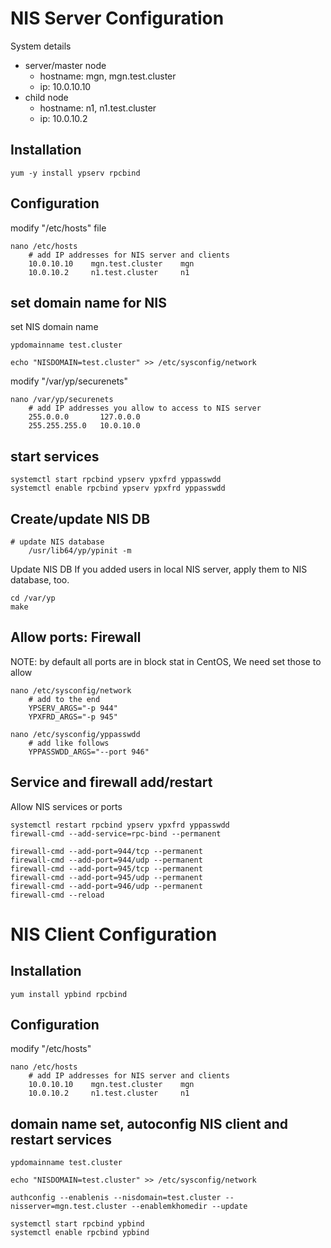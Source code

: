 # NIS Server Configuration
System details
* server/master node
  * hostname: mgn, mgn.test.cluster
  * ip: 10.0.10.10
* child node
  * hostname: n1, n1.test.cluster
  * ip: 10.0.10.2

## Installation
````
yum -y install ypserv rpcbind
````

## Configuration
modify "/etc/hosts" file
````
nano /etc/hosts
    # add IP addresses for NIS server and clients
    10.0.10.10    mgn.test.cluster    mgn
    10.0.10.2     n1.test.cluster     n1
````

## set domain name for NIS
set NIS domain name
````
ypdomainname test.cluster
   
echo "NISDOMAIN=test.cluster" >> /etc/sysconfig/network
````

modify "/var/yp/securenets"
````
nano /var/yp/securenets
    # add IP addresses you allow to access to NIS server
    255.0.0.0       127.0.0.0
    255.255.255.0   10.0.10.0
````

## start services
````
systemctl start rpcbind ypserv ypxfrd yppasswdd
systemctl enable rpcbind ypserv ypxfrd yppasswdd
````

## Create/update NIS DB
````
# update NIS database
    /usr/lib64/yp/ypinit -m 
````

Update NIS DB
If you added users in local NIS server, apply them to NIS database, too.
````
cd /var/yp
make
````

## Allow ports: Firewall
NOTE: by default all ports are in block stat in CentOS, We need set those to allow
````
nano /etc/sysconfig/network
    # add to the end
    YPSERV_ARGS="-p 944"
    YPXFRD_ARGS="-p 945"
````
````
nano /etc/sysconfig/yppasswdd
    # add like follows
    YPPASSWDD_ARGS="--port 946"
````

## Service and firewall add/restart
Allow NIS services or ports
````
systemctl restart rpcbind ypserv ypxfrd yppasswdd
firewall-cmd --add-service=rpc-bind --permanent

firewall-cmd --add-port=944/tcp --permanent
firewall-cmd --add-port=944/udp --permanent
firewall-cmd --add-port=945/tcp --permanent
firewall-cmd --add-port=945/udp --permanent
firewall-cmd --add-port=946/udp --permanent
firewall-cmd --reload
````

# NIS Client Configuration
## Installation
````
yum install ypbind rpcbind
````

## Configuration
modify "/etc/hosts"
````
nano /etc/hosts
    # add IP addresses for NIS server and clients
    10.0.10.10    mgn.test.cluster    mgn
    10.0.10.2     n1.test.cluster     n1
````

## domain name set, autoconfig NIS client and restart services
````
ypdomainname test.cluster

echo "NISDOMAIN=test.cluster" >> /etc/sysconfig/network 

authconfig --enablenis --nisdomain=test.cluster --nisserver=mgn.test.cluster --enablemkhomedir --update

systemctl start rpcbind ypbind
systemctl enable rpcbind ypbind
````

